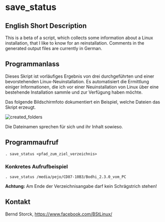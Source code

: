 # save_status

## English Short Description

This is a beta of a script, which collects some information about a Linux installation, that I like to know for an reinstallation.  Comments in the generated output files are currently in German.

## Programmanlass

Dieses Skript ist vorläufiges Ergebnis von drei durchgeführten und einer bevorstehenden Linux-Neuinstallation.  Es automatisiert die Ermittlung einiger Informationen, die ich vor einer Neuinstallation von Linux über eine bestehende Installation sammle und zur Verfügung haben möchte.

Das folgende Bildschirmfoto  dokumentiert ein Beispiel, welche Dateien das Skript erzeugt.

<img src="/home/pejo/Linux/Shellskripte/save_status/created_folders.png" alt="created_folders"  />

Die Dateinamen sprechen für sich und ihr Inhalt sowieso.

## Programmaufruf

```
. save_status <pfad_zum_ziel_verzeichnis>
```

### Konkretes Aufrufbeispiel

```
. save_status /media/pejo/CD87-10B3/Bodhi_2.3.0_vom_PC
```

**Achtung:** Am Ende der Verzeichnisangabe darf kein Schrägstrich stehen!

## Kontakt

Bernd Storck, https://www.facebook.com/BStLinux/